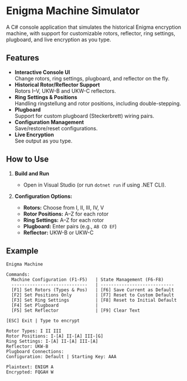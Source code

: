 # Enigma Machine Simulator

A C# console application that simulates the historical Enigma encryption machine, with support for customizable rotors, reflector, ring settings, plugboard, and live encryption as you type.

## Features

- **Interactive Console UI**  
  Change rotors, ring settings, plugboard, and reflector on the fly.
- **Historical Rotor/Reflector Support**  
  Rotors I–V, UKW-B and UKW-C reflectors.
- **Ring Settings & Positions**  
  Handling ringstellung and rotor positions, including double-stepping.
- **Plugboard**  
  Support for custom plugboard (Steckerbrett) wiring pairs.
- **Configuration Management**  
  Save/restore/reset configurations.
- **Live Encryption**  
  See output as you type.

## How to Use

1. **Build and Run**  
   - Open in Visual Studio (or run `dotnet run` if using .NET CLI).

3. **Configuration Options:**  
   - **Rotors:** Choose from I, II, III, IV, V  
   - **Rotor Positions:** A–Z for each rotor  
   - **Ring Settings:** A–Z for each rotor  
   - **Plugboard:** Enter pairs (e.g., `AB CD EF`)  
   - **Reflector:** UKW-B or UKW-C

## Example
```
Enigma Machine

Commands:
  Machine Configuration (F1-F5)   | State Management (F6-F8)
  -----------------------------   | ----------------------------
  [F1] Set Rotors (Types & Pos)   | [F6] Save Current as Default
  [F2] Set Positions Only         | [F7] Reset to Custom Default
  [F3] Set Ring Settings          | [F8] Reset to Initial Default
  [F4] Set Plugboard              |
  [F5] Set Reflector              | [F9] Clear Text 

[ESC] Exit | Type to encrypt

Rotor Types: I II III
Rotor Positions: I-[A] II-[A] III-[G]
Ring Settings: I-[A] II-[A] III-[A]
Reflector: UKW-B
Plugboard Connections:
Configuration: Default | Starting Key: AAA

Plaintext: ENIGM A
Encrypted: FQGAH W
```

